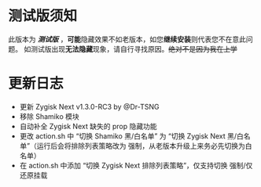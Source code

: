 # 测试版须知
此版本为 _**测试版**_ ，**可能**隐藏效果不如老版本，如您**继续安装**则代表您不在意此问题。
如测试版出现**无法隐藏**现象，请自行寻找原因。~~绝对不是因为我在上学~~
# 更新日志
- 更新 Zygisk Next v1.3.0-RC3 by @Dr-TSNG
- 移除 Shamiko 模块
- 自动补全 Zygisk Next 缺失的 prop 隐藏功能
- 更改 action.sh 中 “切换 Shamiko 黑/白名单” 为 “切换 Zygisk Next 黑/白名单”（运行后会将排除列表策略改为 强制，从老版本升级上来务必先切换为白名单）
- 在 action.sh 中添加 “切换 Zygisk Next 排除列表策略”，仅支持切换 强制/仅还原挂载
